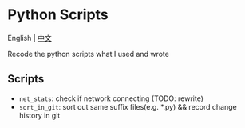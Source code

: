 # Python Scripts

English | [中文](./README_CN.md)

Recode the python scripts what I used and wrote

## Scripts

- `net_stats`: check if network connecting (TODO: rewrite)
- `sort_in_git`: sort out same suffix files(e.g. *.py) &&
  record change history in git
